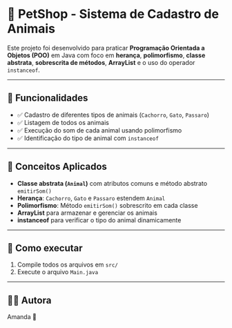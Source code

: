 # 🐶 PetShop - Sistema de Cadastro de Animais

Este projeto foi desenvolvido para praticar **Programação Orientada a Objetos (POO)** em Java com foco em **herança**, **polimorfismo**, **classe abstrata**, **sobrescrita de métodos**, **ArrayList** e o uso do operador `instanceof`.

---

## 📌 Funcionalidades

- ✅ Cadastro de diferentes tipos de animais (`Cachorro`, `Gato`, `Passaro`)
- ✅ Listagem de todos os animais
- ✅ Execução do som de cada animal usando polimorfismo
- ✅ Identificação do tipo de animal com `instanceof`

---

## 🧱 Conceitos Aplicados

- **Classe abstrata (`Animal`)** com atributos comuns e método abstrato `emitirSom()`
- **Herança**: `Cachorro`, `Gato` e `Passaro` estendem `Animal`
- **Polimorfismo**: Método `emitirSom()` sobrescrito em cada classe
- **ArrayList** para armazenar e gerenciar os animais
- **instanceof** para verificar o tipo do animal dinamicamente

---

## 🚀 Como executar

1. Compile todos os arquivos em `src/`
2. Execute o arquivo `Main.java`

---

## 👩‍💻 Autora

Amanda 💙
